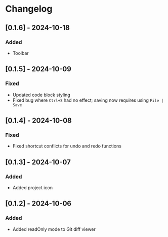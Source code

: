 # Changelog

## [0.1.6] - 2024-10-18

### Added

- Toolbar

## [0.1.5] - 2024-10-09

### Fixed

- Updated code block styling
- Fixed bug where `Ctrl+S` had no effect; saving now requires using `File | Save`

## [0.1.4] - 2024-10-08

### Fixed

- Fixed shortcut conflicts for undo and redo functions

## [0.1.3] - 2024-10-07

### Added

- Added project icon

## [0.1.2] - 2024-10-06

### Added

- Added readOnly mode to Git diff viewer
